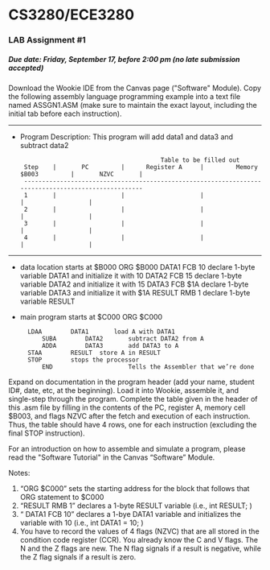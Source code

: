 # CS3280/ECE3280
### LAB Assignment #1			
##### Due date: Friday, September 17, before 2:00 pm (no late submission accepted)

Download the Wookie IDE from the Canvas page ("Software" Module). Copy the following assembly language programming example into a text file named ASSGN1.ASM (make sure to maintain the exact layout, including the initial tab before each instruction).


********************************************

* Program Description: This program will add data1 and data3 and subtract data2 


                                             Table to be filled out
       Step    |       PC         |      Register A     |         Memory $B003         |       NZVC       |
       ----------------------------------------------------------------------------------------------------
       1       |                  |                     |                              |                  |
       2       |                  |                     |                              |                  |
       3       |                  |                     |                              |                  |
       4       |                  |                     |                              |                  |

********************************************
* data location starts at $B000
		ORG		$B000
DATA1	FCB     	10		declare 1-byte variable DATA1 and initialize it with 10
DATA2	FCB     	15		declare 1-byte variable DATA2 and initialize it with 15
DATA3	FCB     	$1A		declare 1-byte variable DATA3 and initialize it with $1A
RESULT	RMB     	1     		declare 1-byte variable RESULT

* main program starts at $C000
       		ORG     	$C000

		LDAA    	DATA1   	load A with DATA1
       		SUBA    	DATA2   	subtract DATA2 from A
       		ADDA    	DATA3   	add DATA3 to A
 		STAA    	RESULT	store A in RESULT
   		STOP		stops the processor
       	 	END                    	Tells the Assembler that we’re done

 
Expand on documentation in the program header (add your name, student ID#, date, etc, at the beginning). Load it into Wookie, assemble it, and single-step through the program. Complete the table given in the header of this .asm file by filling in the contents of the PC, register A, memory cell $B003, and flags NZVC after the fetch and execution of each instruction. Thus, the table should have 4 rows, one for each instruction (excluding the final STOP instruction). 

For an introduction on how to assemble and simulate a program, please read the "Software Tutorial" in the Canvas “Software” Module.

Notes: 
1.	“ORG $C000” sets the starting address for the block that follows that ORG statement to $C000
2.	“RESULT RMB 1” declares a 1-byte RESULT variable (i.e., int RESULT; )
3.	“ DATA1 FCB 10” declares a 1-bye DATA1 variable and initializes the variable with 10  (i.e., int DATA1 = 10; )
4.	You have to record the values of 4 flags (NZVC) that are all stored in the condition code register (CCR). You already know the C and V flags. The N and the Z flags are new. The N flag signals if a result is negative, while the Z flag signals if a result is zero. 
